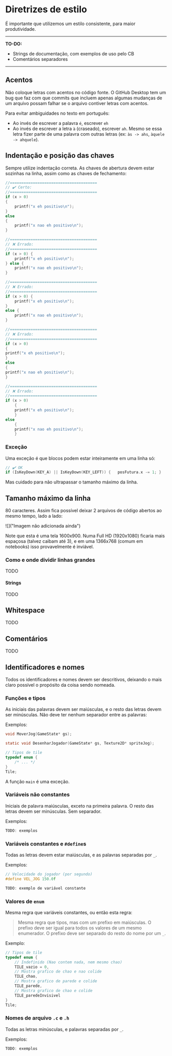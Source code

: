 # Diretrizes de estilo
É importante que utilizemos um estilo consistente, para maior produtividade.

-------------
**TO-DO:**
- Strings de documentação, com exemplos de uso pelo CB
- Comentários separadores
-------------

<!--%%%%%%%%%%%%%%%%%%%%%%%%%%%-->

## Acentos
Não coloque letras com acentos no código fonte. O GitHub Desktop tem um bug que faz com que commits que incluem apenas algumas mudanças de um arquivo possam falhar se o arquivo contiver letras com acentos.

Para evitar ambiguidades no texto em português:
- Ao invés de escrever a palavra `é`, escrever `eh`
- Ao invés de escrever a letra `à` (craseado), escrever `ah`. Mesmo se essa letra fizer parte de uma palavra com outras letras (ex: `às -> ahs`, `àquele -> ahquele`).

<!--%%%%%%%%%%%%%%%%%%%%%%%%%%%-->

## Indentação e posição das chaves
Sempre utilize indentação correta. As chaves de abertura devem estar sozinhas na linha, assim como as chaves de fechamento:
```c
//======================================
// ✔️ Certo:
//======================================
if (x > 0)
{
    printf("x eh positivo\n");
}
else
{
    printf("x nao eh positivo\n");
}

//======================================
// ❌ Errado:
//======================================
if (x > 0) {
    printf("x eh positivo\n");
} else {
    printf("x nao eh positivo\n");
}

//======================================
// ❌ Errado:
//======================================
if (x > 0) {
    printf("x eh positivo\n");
}
else {
    printf("x nao eh positivo\n");
}

//======================================
// ❌ Errado:
//======================================
if (x > 0)
{
printf("x eh positivo\n");
}
else
{
printf("x nao eh positivo\n");
}

//======================================
// ❌ Errado:
//======================================
if (x > 0)
    {
    printf("x eh positivo\n");
    }
else
    {
    printf("x nao eh positivo\n");
    }
```

### Exceção
Uma exceção é que blocos podem estar inteiramente em uma linha só:
```c
// ✔️ OK
if (IsKeyDown(KEY_A) || IsKeyDown(KEY_LEFT)) {   posFutura.x -= 1; }
```
Mas cuidado para não ultrapassar o tamanho máximo da linha.

<!--%%%%%%%%%%%%%%%%%%%%%%%%%%%-->

## Tamanho máximo da linha
80 caracteres. Assim fica possível deixar 2 arquivos de código abertos ao mesmo tempo, lado a lado:

![]("Imagem não adicionada ainda")

Note que esta é uma tela 1600x900. Numa Full HD (1920x1080) ficaria mais espaçosa (talvez caibam até 3), e em uma 1366x768 (comum em notebooks) isso provavelmente é inviável.

### Como e onde dividir linhas grandes
TODO

#### Strings
TODO

<!--%%%%%%%%%%%%%%%%%%%%%%%%%%%-->

## Whitespace
TODO

<!--%%%%%%%%%%%%%%%%%%%%%%%%%%%-->

## Comentários
TODO

<!--%%%%%%%%%%%%%%%%%%%%%%%%%%%-->

## Identificadores e nomes
Todos os identificadores e nomes devem ser descritivos, deixando o mais claro possível o propósito da coisa sendo nomeada.

### Funções e tipos
As iniciais das palavras devem ser maiúsculas, e o resto das letras devem ser minúsculas. Não deve ter nenhum separador entre as palavras:

Exemplos:
```c
void MoverJog(GameState* gs);
```
```c
static void DesenharJogador(GameState* gs, Texture2D* spriteJog);
```
```c
// Tipos de tile
typedef enum {
    /* ... */
}
Tile;
```
A função `main` é uma exceção.

### Variáveis não constantes
Iniciais de palavra maiúsculas, exceto na primeira palavra. O resto das letras devem ser minúsculas. Sem separador.

Exemplos:
```c
TODO: exemplos
```

### Variáveis constantes e `#define`s
Todas as letras devem estar maiúsculas, e as palavras separadas por `_`.

Exemplos:
```c
// Velocidade do jogador (por segundo)
#define VEL_JOG 150.0f
```
```c
TODO: exemplo de variável constante
```

### Valores de `enum`
Mesma regra que variáveis constantes, ou então esta regra:
> Mesma regra que tipos, mas com um prefixo em maiúsculas. O prefixo deve ser igual para todos os valores de um mesmo enumerador. O prefixo deve ser separado do resto do nome por um `_`.

Exemplo:
```c
// Tipos de tile
typedef enum {
    // Indefinido (Nao contem nada, nem mesmo chao)
    TILE_vazio = 0,
    // Mostra grafico de chao e nao colide
    TILE_chao,
    // Mostra grafico de parede e colide
    TILE_parede,
    // Mostra grafico de chao e colide
    TILE_paredeInvisivel
}
Tile;
```

### Nomes de arquivo `.c` e `.h`
Todas as letras minúsculas, e palavras separadas por `_`.

Exemplos:
```c
TODO: exemplos
```



